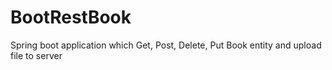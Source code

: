 # BootRestBook
Spring boot application which Get, Post, Delete, Put Book entity and upload file to server 
